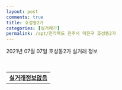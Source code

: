 ```yaml
---
layout: post
comments: true
title: 호성동2가
categories: [실거래가]
permalink: /apt/전라북도 전주시 덕진구 호성동2가
---
```


2021년 07월 07일 호성동2가 실거래 정보

<script type="text/javascript">
  google.charts.load('current', {'packages':['corechart']});
  google.charts.setOnLoadCallback(drawChart);

  function drawChart() {
    var data = google.visualization.arrayToDataTable([['거래일', '매매', '전월세', '전매'], ['20-07', 4, 2, 0], ['20-08', 3, 0, 0], ['20-09', 5, 0, 0], ['20-10', 5, 0, 0], ['20-11', 8, 0, 0], ['20-12', 6, 1, 0], ['21-01', 1, 1, 0], ['21-02', 7, 0, 0], ['21-03', 4, 2, 0], ['21-04', 6, 1, 0], ['21-05', 1, 0, 0], ['21-06', 1, 2, 0]]);

    var options = {
      title: '최근 유형별 거래량 추이',
      legend: { position: 'bottom' }
    };

    var chart = new google.visualization.LineChart(document.getElementById('columnchart_material'));
    chart.draw(data, (options));
  }
</script>

<div id="columnchart_material" style="width: 95%; margin-left: -35px; display: block"></div>
<br>
<table>
  <tr>
    <td colspan="4" style="font-weight: bold;"><a href="https://search.naver.com/search.naver?query=호성동2가 실거래정보없음">실거래정보없음</a></td>
  </tr>
    
</table>
    